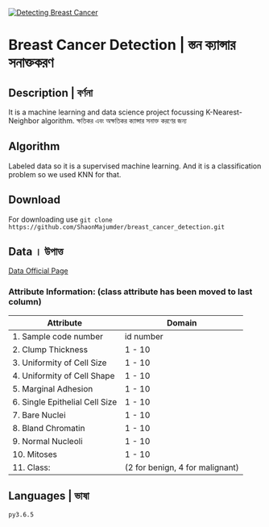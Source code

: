 ﻿[![Detecting Breast Cancer](https://archive.ics.uci.edu/ml/assets/MLimages/Large14.jpg)](http://blog.robist.com/?p=1206)
# Breast Cancer Detection | স্তন ক্যান্সার সনাক্তকরণ
## Description | বর্ণনা
It is a machine learning and data science project focussing K-Nearest-Neighbor algorithm.
ক্ষতিকর এবং অক্ষতিকর ক্যান্সার সনাক্ত করণের জন্য
## Algorithm
Labeled data so it is a supervised machine learning. And it is a classification problem so we used KNN for that.
## Download 
For downloading use 
       `git clone https://github.com/ShaonMajumder/breast_cancer_detection.git`

## Data ।  উপাত্ত
[Data Official Page](https://archive.ics.uci.edu/ml/datasets/Breast+Cancer+Wisconsin+%28Original%29)
### Attribute Information: (class attribute has been moved to last column)

   |  Attribute | Domain |
   | --- | --- |
   | 1. Sample code number | id number |
   | 2. Clump Thickness | 1 - 10 |
   | 3. Uniformity of Cell Size | 1 - 10 |
   | 4. Uniformity of Cell Shape | 1 - 10 |
   | 5. Marginal Adhesion | 1 - 10 |
   | 6. Single Epithelial Cell Size | 1 - 10|
   | 7. Bare Nuclei | 1 - 10 |
   | 8. Bland Chromatin | 1 - 10 |
   | 9. Normal Nucleoli | 1 - 10 |
   | 10. Mitoses | 1 - 10 |
   | 11. Class: | (2 for benign, 4 for malignant) |

## Languages | ভাষা
	py3.6.5
